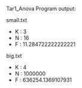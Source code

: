 Tar1_Anova
Program output:

small.txt
- K : 3
- N : 16
- F : 11.284722222222221





big.txt
- K : 4
- N : 1000000
- F : 636254.1369107931

